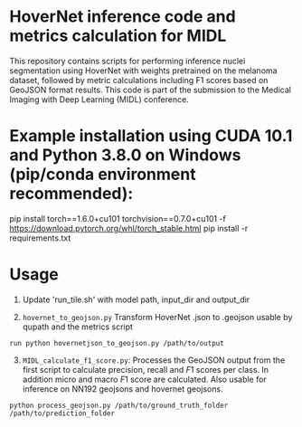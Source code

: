 # HoverNet inference code and metrics calculation for MIDL
This repository contains scripts for performing inference nuclei segmentation using HoverNet with weights pretrained on the melanoma dataset, followed by metric calculations including F1 scores based on GeoJSON format results. This code is part of the submission to the Medical Imaging with Deep Learning (MIDL) conference.

# Example installation using CUDA 10.1 and Python 3.8.0 on Windows (pip/conda environment recommended):
pip install torch==1.6.0+cu101 torchvision==0.7.0+cu101 -f https://download.pytorch.org/whl/torch_stable.html
pip install -r requirements.txt

# Usage
1. Update 'run_tile.sh' with model path, input_dir and output_dir



2. `hovernet_to_geojson.py` Transform HoverNet .json to .geojson usable by qupath and the metrics script
```
run python hovernetjson_to_geojson.py /path/to/output
```

3. `MIDL_calculate_f1_score.py`: Processes the GeoJSON output from the first script to calculate precision, recall and $F1$ scores per class. In addition micro and macro $F1$ score are calculated. Also usable for inference on NN192 geojsons and hovernet geojsons. 

```
python process_geojson.py /path/to/ground_truth_folder /path/to/prediction_folder
```